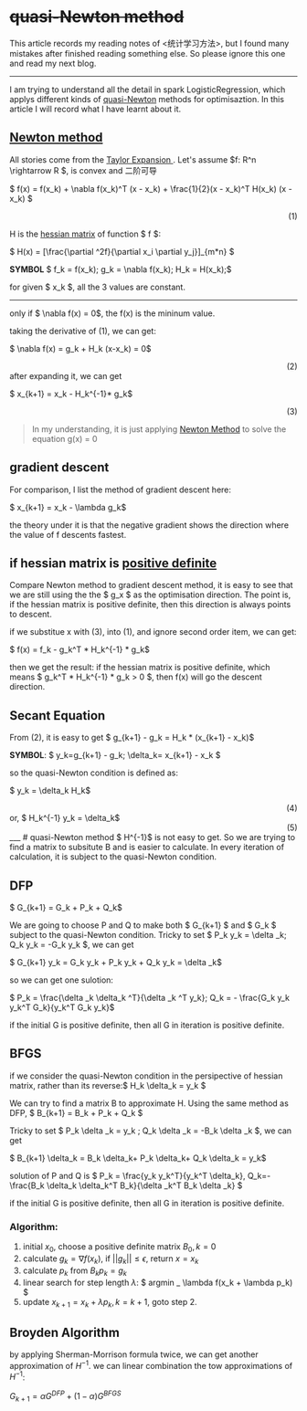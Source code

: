 # <del>quasi-Newton method</del>

This article records my reading notes of <统计学习方法>, but I found many mistakes after finished reading something else. So please ignore this one and read my next blog.


---

I am trying to understand all the detail in spark LogisticRegression, which applys different kinds of [quasi-Newton](https://en.wikipedia.org/wiki/Quasi-Newton_method) methods for optimisaztion. In this article I will record what I have learnt about it.

## [Newton method](https://en.wikipedia.org/wiki/Newton%27s_method_in_optimization)
All stories come from the [Taylor Expansion ](https://en.wikipedia.org/wiki/Taylor%27s_theorem). Let's assume $f: R^n \rightarrow R $, is convex and 二阶可导

$ f(x) = f(x_k) + \nabla f(x_k)^T (x - x_k) + \frac{1}{2}(x - x_k)^T H(x_k) (x - x_k) $ 
<div align="right">(1)</div>

H is the [hessian matrix](https://en.wikipedia.org/wiki/Hessian_matrix) of function $ f $:

$ H(x) = [\frac{\partial ^2f}{\partial x_i \partial y_j}]_{m*n} $

**SYMBOL** $ f_k = f(x_k); g_k = \nabla f(x_k); H_k = H(x_k);$

for given $ x_k $, all the 3 values are constant.

---

only if $ \nabla f(x)  = 0$, the f(x) is the mininum value.

taking the derivative of (1), we can get:

$ \nabla f(x) = g_k + H_k (x-x_k) = 0$
<div align="right">(2)</div>
after expanding it, we can get 

$ x_{k+1} =  x_k - H_k^{-1}* g_k$
<div align="right">(3)</div>

> In my understanding, it is just applying [Newton Method](https://en.wikipedia.org/wiki/Newton%27s_method) to solve the equation g(x) = 0

## gradient descent
For comparison, I list the method of gradient descent here:

$ x_{k+1} = x_k - \lambda g_k$

the theory under it is that the negative gradient shows the direction where the value of f descents fastest.

## if hessian matrix is [positive definite](https://en.wikipedia.org/wiki/Positive-definite_matrix)
Compare Newton method to gradient descent method, it is easy to see that we are still using the the $ g_x $ as the optimisation direction. The point is, if the hessian matrix is positive definite, then this direction is always points to descent.

if we substitue x with (3), into (1), and ignore second order item, we can get:

$ f(x) = f_k - g_k^T * H_k^{-1} * g_k$

then we get the result: if the hessian matrix is positive definite, which means $  g_k^T * H_k^{-1} * g_k > 0 $, then f(x) will go the descent direction.

## Secant Equation
From (2), it is easy to get $ g_{k+1} - g_k = H_k * (x_{k+1} - x_k)$

**SYMBOL**: $ y_k=g_{k+1} - g_k;  \delta_k= x_{k+1} - x_k $

so the quasi-Newton condition is defined as:

$ y_k = \delta_k H_k$
<div align="right">(4)</div>
or,  $ H_k^{-1}  y_k = \delta_k$
<div align="right">(5)</div>
___
# quasi-Newton method
$ H^{-1}$ is not easy to get. So we are trying to find a matrix to subsitute B and is easier to calculate. In every iteration of calculation, it is subject to the quasi-Newton condition.

## DFP
$ G_{k+1} = G_k + P_k + Q_k$

We are going to choose P and Q to make both $ G_{k+1} $ and $ G_k $ subject to the quasi-Newton condition. Tricky to set $ P_k y_k = \delta _k;  Q_k y_k = -G_k y_k $, we can get 

$ G_{k+1} y_k = G_k y_k + P_k y_k + Q_k y_k = \delta _k$

so we can get one sulotion:

$ P_k = \frac{\delta _k \delta_k ^T}{\delta _k ^T y_k}; Q_k = - \frac{G_k y_k y_k^T G_k}{y_k^T G_k y_k}$

if the initial G is positive definite, then all G in iteration is positive definite.

## BFGS
if we consider the quasi-Newton condition in the persipective of hessian matrix, rather than its reverse:$ H_k \delta_k = y_k $

We can try to find a matrix B to approximate H. Using the same method as DFP, $ B_{k+1} = B_k + P_k + Q_k $

Tricky to set $ P_k \delta _k = y_k ;  Q_k \delta _k = -B_k \delta _k $, we can get

$ B_{k+1} \delta_k = B_k \delta_k+ P_k \delta_k+ Q_k \delta_k = y_k$

solution of P and Q is 
$ P_k = \frac{y_k y_k^T}{y_k^T \delta_k}, Q_k=-\frac{B_k \delta_k \delta_k^T B_k}{\delta _k^T  B_k \delta _k} $

if the initial G is positive definite, then all G in iteration is positive definite.

### Algorithm:
1. initial $x_0$, choose a positive definite matrix $B_0, k=0$
2. calculate $g_k = \nabla f(x_k)$, if $||g_k|| \leq \epsilon$, return $x = x_k$
3. calculate $p_k$ from  $B_k p_k = g_k$
4. linear search for step length $\lambda$:  $ argmin _ \lambda f(x_k + \lambda p_k) $
5. update $x_{k+1} = x_k + \lambda p_k, k = k + 1$, goto step 2.

## Broyden Algorithm
by applying Sherman-Morrison formula twice, we can get another approximation of $H^{-1}$.
we can linear combination the tow approximations of $H^{-1}$:

$G_{k+1} = \alpha G^{DFP} + (1 - \alpha) G^{BFGS}$
 




